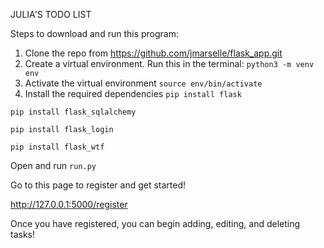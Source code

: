 JULIA'S TODO LIST

Steps to download and run this program:
1. Clone the repo from https://github.com/jmarselle/flask_app.git
2. Create a virtual environment. Run this in the terminal: 
`python3 -m venv env`
3. Activate the virtual environment
`source env/bin/activate`
4. Install the required dependencies
`pip install flask`

`pip install flask_sqlalchemy`

`pip install flask_login`

`pip install flask_wtf`

Open and run `run.py`

Go to this page to register and get started!

http://127.0.0.1:5000/register

Once you have registered, you can begin adding, editing, and deleting tasks!
